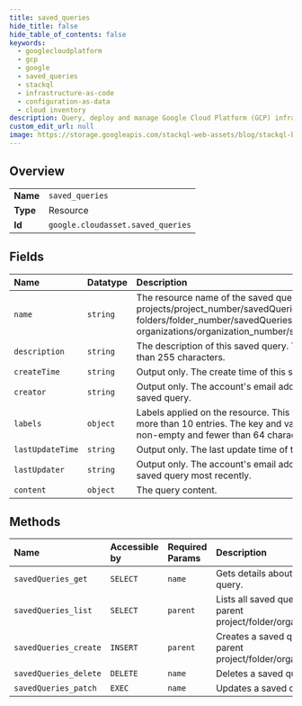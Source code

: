 ```yaml
---
title: saved_queries
hide_title: false
hide_table_of_contents: false
keywords:
  - googlecloudplatform
  - gcp
  - google
  - saved_queries
  - stackql
  - infrastructure-as-code
  - configuration-as-data
  - cloud inventory
description: Query, deploy and manage Google Cloud Platform (GCP) infrastructure and resources using SQL
custom_edit_url: null
image: https://storage.googleapis.com/stackql-web-assets/blog/stackql-blog-post-featured-image.png
---
```

  
    

## Overview
<table><tbody>
<tr><td><b>Name</b></td><td><code>saved_queries</code></td></tr>
<tr><td><b>Type</b></td><td>Resource</td></tr>
<tr><td><b>Id</b></td><td><code>google.cloudasset.saved_queries</code></td></tr>
</tbody></table>

## Fields
| Name | Datatype | Description |
|:-----|:---------|:------------|
| `name` | `string` | The resource name of the saved query. The format must be: * projects/project_number/savedQueries/saved_query_id * folders/folder_number/savedQueries/saved_query_id * organizations/organization_number/savedQueries/saved_query_id |
| `description` | `string` | The description of this saved query. This value should be fewer than 255 characters. |
| `createTime` | `string` | Output only. The create time of this saved query. |
| `creator` | `string` | Output only. The account's email address who has created this saved query. |
| `labels` | `object` | Labels applied on the resource. This value should not contain more than 10 entries. The key and value of each entry must be non-empty and fewer than 64 characters. |
| `lastUpdateTime` | `string` | Output only. The last update time of this saved query. |
| `lastUpdater` | `string` | Output only. The account's email address who has updated this saved query most recently. |
| `content` | `object` | The query content. |
## Methods
| Name | Accessible by | Required Params | Description |
|:-----|:--------------|:----------------|:------------|
| `savedQueries_get` | `SELECT` | `name` | Gets details about a saved query. |
| `savedQueries_list` | `SELECT` | `parent` | Lists all saved queries in a parent project/folder/organization. |
| `savedQueries_create` | `INSERT` | `parent` | Creates a saved query in a parent project/folder/organization. |
| `savedQueries_delete` | `DELETE` | `name` | Deletes a saved query. |
| `savedQueries_patch` | `EXEC` | `name` | Updates a saved query. |
